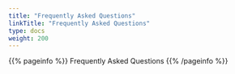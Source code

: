 ```yaml
---
title: "Frequently Asked Questions"
linkTitle: "Frequently Asked Questions"
type: docs
weight: 200
---
```


{{% pageinfo %}}
Frequently Asked Questions
{{% /pageinfo %}}
